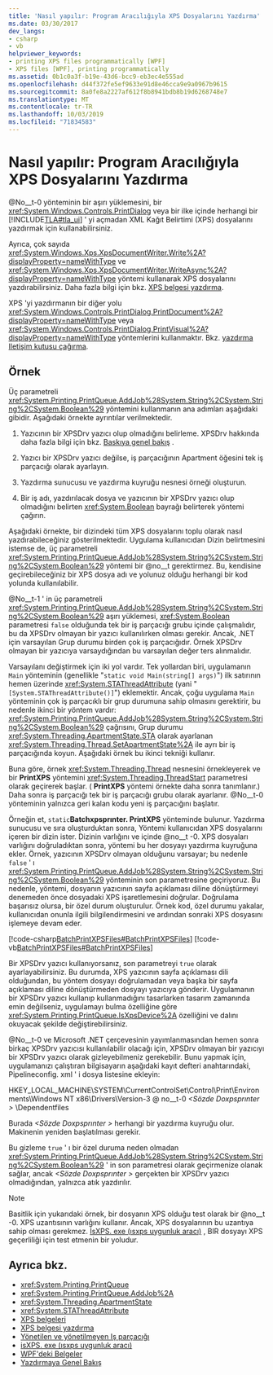 ```yaml
---
title: 'Nasıl yapılır: Program Aracılığıyla XPS Dosyalarını Yazdırma'
ms.date: 03/30/2017
dev_langs:
- csharp
- vb
helpviewer_keywords:
- printing XPS files programmatically [WPF]
- XPS files [WPF], printing programmatically
ms.assetid: 0b1c0a3f-b19e-43d6-bcc9-eb3ec4e555ad
ms.openlocfilehash: d44f372fe5ef9633e91d8e46cca9e9a0967b9615
ms.sourcegitcommit: 8a0fe8a2227af612f8b8941bdb8b19d6268748e7
ms.translationtype: MT
ms.contentlocale: tr-TR
ms.lasthandoff: 10/03/2019
ms.locfileid: "71834583"
---
```

# <a name="how-to-programmatically-print-xps-files"></a>Nasıl yapılır: Program Aracılığıyla XPS Dosyalarını Yazdırma

@No__t-0 yönteminin bir aşırı yüklemesini, bir <xref:System.Windows.Controls.PrintDialog> veya bir ilke içinde herhangi bir [!INCLUDE[TLA#tla_ui](../../../../includes/tlasharptla-ui-md.md)] ' yi açmadan XML Kağıt Belirtimi (XPS) dosyalarını yazdırmak için kullanabilirsiniz.

Ayrıca, çok sayıda <xref:System.Windows.Xps.XpsDocumentWriter.Write%2A?displayProperty=nameWithType> ve <xref:System.Windows.Xps.XpsDocumentWriter.WriteAsync%2A?displayProperty=nameWithType> yöntemi kullanarak XPS dosyalarını yazdırabilirsiniz. Daha fazla bilgi için bkz. [XPS belgesi yazdırma](https://docs.microsoft.com/previous-versions/dotnet/netframework-3.5/ms771525(v=vs.90)).

XPS 'yi yazdırmanın bir diğer yolu <xref:System.Windows.Controls.PrintDialog.PrintDocument%2A?displayProperty=nameWithType> veya <xref:System.Windows.Controls.PrintDialog.PrintVisual%2A?displayProperty=nameWithType> yöntemlerini kullanmaktır. Bkz. [yazdırma Iletişim kutusu çağırma](how-to-invoke-a-print-dialog.md).

## <a name="example"></a>Örnek

Üç parametreli <xref:System.Printing.PrintQueue.AddJob%28System.String%2CSystem.String%2CSystem.Boolean%29> yöntemini kullanmanın ana adımları aşağıdaki gibidir. Aşağıdaki örnekte ayrıntılar verilmektedir.

1. Yazıcının bir XPSDrv yazıcı olup olmadığını belirleme. XPSDrv hakkında daha fazla bilgi için bkz. [Baskıya genel bakış](printing-overview.md) .

2. Yazıcı bir XPSDrv yazıcı değilse, iş parçacığının Apartment öğesini tek iş parçacığı olarak ayarlayın.

3. Yazdırma sunucusu ve yazdırma kuyruğu nesnesi örneği oluşturun.

4. Bir iş adı, yazdırılacak dosya ve yazıcının bir XPSDrv yazıcı olup olmadığını belirten <xref:System.Boolean> bayrağı belirterek yöntemi çağırın.

Aşağıdaki örnekte, bir dizindeki tüm XPS dosyalarını toplu olarak nasıl yazdırabileceğiniz gösterilmektedir. Uygulama kullanıcıdan Dizin belirtmesini istemse de, üç parametreli <xref:System.Printing.PrintQueue.AddJob%28System.String%2CSystem.String%2CSystem.Boolean%29> yöntemi bir @no__t gerektirmez. Bu, kendisine geçirebileceğiniz bir XPS dosya adı ve yolunuz olduğu herhangi bir kod yolunda kullanılabilir.

@No__t-1 ' in üç parametreli <xref:System.Printing.PrintQueue.AddJob%28System.String%2CSystem.String%2CSystem.Boolean%29> aşırı yüklemesi, <xref:System.Boolean> parametresi `false` olduğunda tek bir iş parçacığı grubu içinde çalışmalıdır, bu da XPSDrv olmayan bir yazıcı kullanılırken olması gerekir. Ancak, .NET için varsayılan Grup durumu birden çok iş parçacığıdır. Örnek XPSDrv olmayan bir yazıcıya varsaydığından bu varsayılan değer ters alınmalıdır.

Varsayılanı değiştirmek için iki yol vardır. Tek yollardan biri, uygulamanın `Main` yönteminin (genellikle "`static void Main(string[] args)`") ilk satırının hemen üzerinde <xref:System.STAThreadAttribute> (yani "`[System.STAThreadAttribute()]`") eklemektir. Ancak, çoğu uygulama `Main` yönteminin çok iş parçacıklı bir grup durumuna sahip olmasını gerektirir, bu nedenle ikinci bir yöntem vardır: <xref:System.Printing.PrintQueue.AddJob%28System.String%2CSystem.String%2CSystem.Boolean%29> çağrısını, Grup durumu <xref:System.Threading.ApartmentState.STA> olarak ayarlanan <xref:System.Threading.Thread.SetApartmentState%2A> ile ayrı bir iş parçacığında koyun. Aşağıdaki örnek bu ikinci tekniği kullanır.

Buna göre, örnek <xref:System.Threading.Thread> nesnesini örnekleyerek ve bir **PrintXPS** yöntemini <xref:System.Threading.ThreadStart> parametresi olarak geçirerek başlar. ( **PrintXPS** yöntemi örnekte daha sonra tanımlanır.) Daha sonra iş parçacığı tek bir iş parçacığı grubu olarak ayarlanır. @No__t-0 yönteminin yalnızca geri kalan kodu yeni iş parçacığını başlatır.

Örneğin et, `static`**Batchxpsprınter. PrintXPS** yönteminde bulunur. Yazdırma sunucusu ve sıra oluşturduktan sonra, Yöntemi kullanıcıdan XPS dosyalarını içeren bir dizin ister. Dizinin varlığını ve içinde @no__t -0. XPS dosyaları varlığını doğruladıktan sonra, yöntemi bu her dosyayı yazdırma kuyruğuna ekler. Örnek, yazıcının XPSDrv olmayan olduğunu varsayar; bu nedenle `false` ' ı <xref:System.Printing.PrintQueue.AddJob%28System.String%2CSystem.String%2CSystem.Boolean%29> yönteminin son parametresine geçiriyoruz. Bu nedenle, yöntemi, dosyanın yazıcının sayfa açıklaması diline dönüştürmeyi denemeden önce dosyadaki XPS işaretlemesini doğrular. Doğrulama başarısız olursa, bir özel durum oluşturulur. Örnek kod, özel durumu yakalar, kullanıcıdan onunla ilgili bilgilendirmesini ve ardından sonraki XPS dosyasını işlemeye devam eder.

[!code-csharp[BatchPrintXPSFiles#BatchPrintXPSFiles](~/samples/snippets/csharp/VS_Snippets_Wpf/BatchPrintXPSFiles/CSharp/Program.cs#batchprintxpsfiles)]
[!code-vb[BatchPrintXPSFiles#BatchPrintXPSFiles](~/samples/snippets/visualbasic/VS_Snippets_Wpf/BatchPrintXPSFiles/visualbasic/program.vb#batchprintxpsfiles)]

Bir XPSDrv yazıcı kullanıyorsanız, son parametreyi `true` olarak ayarlayabilirsiniz. Bu durumda, XPS yazıcının sayfa açıklaması dili olduğundan, bu yöntem dosyayı doğrulamadan veya başka bir sayfa açıklaması diline dönüştürmeden dosyayı yazıcıya gönderir. Uygulamanın bir XPSDrv yazıcı kullanıp kullanmadığını tasarlarken tasarım zamanında emin değilseniz, uygulamayı bulma özelliğine göre <xref:System.Printing.PrintQueue.IsXpsDevice%2A> özelliğini ve dalını okuyacak şekilde değiştirebilirsiniz.

@No__t-0 ve Microsoft .NET çerçevesinin yayımlanmasından hemen sonra birkaç XPSDrv yazıcısı kullanılabilir olacağı için, XPSDrv olmayan bir yazıcıyı bir XPSDrv yazıcı olarak gizleyebilmeniz gerekebilir. Bunu yapmak için, uygulamanızı çalıştıran bilgisayarın aşağıdaki kayıt defteri anahtarındaki, Pipelineconfig. xml ' i dosya listesine ekleyin:

HKEY_LOCAL_MACHINE\SYSTEM\CurrentControlSet\Control\Print\Environments\Windows NT x86\Drivers\Version-3 @ no__t-0 *\<Sözde Doxpsprınter >* \Dependentfiles

Burada *\<Sözde Doxpsprınter >* herhangi bir yazdırma kuyruğu olur. Makinenin yeniden başlatılması gerekir.

Bu gizleme `true` ' ı bir özel duruma neden olmadan <xref:System.Printing.PrintQueue.AddJob%28System.String%2CSystem.String%2CSystem.Boolean%29> ' in son parametresi olarak geçirmenize olanak sağlar, ancak *\<Sözde Doxpsprınter >* gerçekten bir XPSDrv yazıcı olmadığından, yalnızca atık yazdırılır.

> [!NOTE]
> Basitlik için yukarıdaki örnek, bir dosyanın XPS olduğu test olarak bir @no__t -0. XPS uzantısının varlığını kullanır. Ancak, XPS dosyalarının bu uzantıya sahip olması gerekmez. [İsXPS. exe (ısxps uygunluk aracı)](https://docs.microsoft.com/previous-versions/dotnet/netframework-4.0/aa348104(v=vs.100)) , BIR dosyayı XPS geçerliliği için test etmenin bir yoludur.

## <a name="see-also"></a>Ayrıca bkz.

- <xref:System.Printing.PrintQueue>
- <xref:System.Printing.PrintQueue.AddJob%2A>
- <xref:System.Threading.ApartmentState>
- <xref:System.STAThreadAttribute>
- [XPS belgeleri](/windows/desktop/printdocs/documents)
- [XPS belgesi yazdırma](https://docs.microsoft.com/previous-versions/dotnet/netframework-3.5/ms771525(v=vs.90))
- [Yönetilen ve yönetilmeyen Iş parçacığı](https://docs.microsoft.com/previous-versions/dotnet/netframework-4.0/5s8ee185(v=vs.100))
- [isXPS. exe (ısxps uygunluk aracı)](https://docs.microsoft.com/previous-versions/dotnet/netframework-4.0/aa348104(v=vs.100))
- [WPF'deki Belgeler](documents-in-wpf.md)
- [Yazdırmaya Genel Bakış](printing-overview.md)
